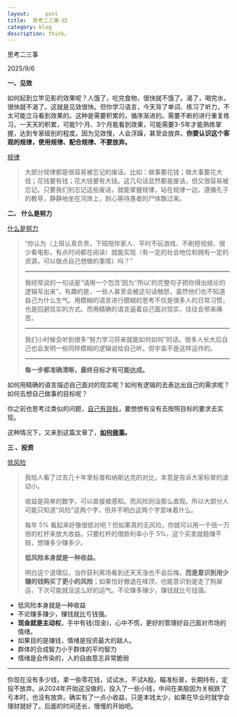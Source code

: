 ```yaml
---
layout:     post
title:  思考二三事-四     
category: blog
description: think。
---
```

思考二三事

2025/9/6

**一、见效**

如何起到立竿见影的效果呢？人饿了，吃完食物，很快就不饿了。渴了，喝完水，很快就不渴了。这就是见效很快。但你学习语言，今天背了单词、练习了听力，不太可能立马看到效果的。这种是需要积累的，循序渐进的。需要不断的进行重复练习，一天天的积累，可能1个月、3个月能看到效果，可能需要3-5年才能熟练掌握，达到专家级别的程度。因为见效慢，人会浮躁，甚至会放弃。**你要认识这个客观的规律，使用规律、配合规律、不要放弃。**

[规律](https://weibo.com/1401527553/Q2e9iiVYZ)

>  大部分规律都是很容易被忘记的废话。比如：做事要花钱；做大事要花大钱；花钱要有钱；花大钱要有大钱。这几句话显然都是废话，但又很容易被忘记。只要我们别忘记这些废话，就能掌握规律，站在规律一边，遵循孔子的教导，静静地坐在河岸上，耐心等待愚者的尸体飘过来。 

**二、 什么是努力**

[什么是努力](https://weibo.com/1401527553/Q1kZJ83TN)

> “你认为（上班认真负责，下班陪伴家人、平时不玩游戏、不刷短视频、很少看电影，有点时间都在阅读）就能实现（有一定的社会地位和拥有一定的资源，可以做点自己想做的事情）吗？”
>
> ---
>
> 我经常说的一句话是“请用一个包含‘因为’‘所以’的完整句子把你得出结论的逻辑写出来”。有趣的是，一些人甚至会被这句话触怒，虽然他们也不知道自己为什么生气。用模糊的语言进行模糊的思考不仅是很多人的日常习惯，也是回避现实的方式。而用精确的语言逼着自己面对现实，往往会带来痛苦。
>
> ---
>
> 我们小时候会听到很多“努力学习将来就能如何如何”的话。很多人长大后自己也会发明一些同样模糊的逻辑说给自己听。但宇宙不是这样运作的。
>
> ---
>
> **每一步都准确清晰，最终目标才有可能达成。**

如何用精确的语言描述自己面对的现实呢？如何有逻辑的去表达出自己的需求呢？如何去想自己做事的目标呢？

你之前也思考过类似的问题，[自己有目标](https://www.lnote.info/think_one_two)，要想想有没有去按照目标的要求去实现。

这种情况下，又来到这篇文章了，**[如何做事](https://www.lnote.info/how-to-do-things)。**

**三 、投资**

[低风险](https://weibo.com/1401527553/Q2GPxmntG)

> 我给人看了过去几十年里标普和纳斯达克的对比，本意是告诉大家标普的波动小。
>
> 收益是简单的数字，可以直接被感知。而风险则没那么直观。所以大部分人可能只知道“风险”这两个字，但并不明白这两个字意味着什么。
>
> 每年 5% 看起来好像很低对吧？但如果真的无风险，你就可以用一千倍一万倍的杠杆来放大收益。只要杠杆的借款利率小于 5%，这个买卖就稳赚不赔，想赚多少赚多少。
>
> **低风险本身就是一种收益。**
>
> 明白这个道理后，当你获利离场看到还天天涨也不会后悔，**而是意识到用少赚的钱购买了更小的风险**；如果恰好撤退在峰顶，也能意识到是走了狗屎运，下次可能就没这么好的运气。不论赚多赚少，赚钱就比亏钱强。

- 低风险本身就是一种收益
- 不论赚多赚少，赚钱就比亏钱强。
- **现金就是主动权**，手中有钱(现金)，心中不慌，更好的管理好自己面对市场的情绪。
- 如果目的是赚钱，情绪是投资最大的敌人。
- 群体的合成智力小于群体的平均智力
- 情绪是会传染的，人的自由意志非常脆弱

---

你现在没有多少钱，拿一些零花钱，试试水，不试A股。瞄准标普，长期持有，定投不放弃。从2024年开始这没做的，投入了一些小钱，中间在美股因为关税跌了亏本时，也没有放弃。确实有了一点小收益，只是本钱太少，如果在毕业时就学会理财就好了。后面的时间还长，慢慢的开始吧。

